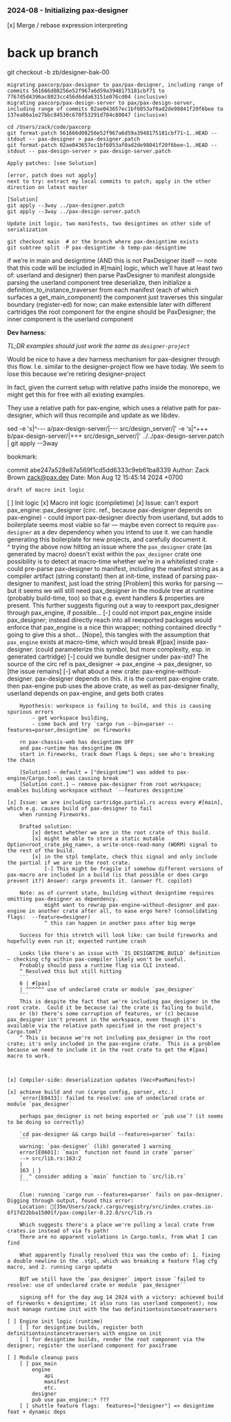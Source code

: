 
### 2024-08 - Initializing pax-designer

[x] Merge / rebase expression interpreting
# back up branch
git checkout -b zb/designer-bak-00

    migrating paxcorp/pax-designer to pax/pax-designer, including range of commits 561666d08256e52f967a6d59a3948175181cbf71 to 7767d5d4396ac8023cc456d6dda63151e076cd04 (inclusive)
    migrating paxcorp/pax-design-server to pax/pax-design-server, including range of commits 02ae043657ec1bf6053af0ad2de98041f20f6bee to 137ea86a1e27bbc84530c670f53291d784c80047 (inclusive)
    
    cd /Users/zack/code/paxcorp
    git format-patch 561666d08256e52f967a6d59a3948175181cbf71~1..HEAD --stdout -- pax-designer > pax-designer.patch
    git format-patch 02ae043657ec1bf6053af0ad2de98041f20f6bee~1..HEAD --stdout -- pax-design-server > pax-design-server.patch
    
    Apply patches: [see Solution]
    
    [error, patch does not apply]
    next to try: extract my local commits to patch; apply in the other direction on latest master
    
    [Solution] 
    git apply --3way ../pax-designer.patch
    git apply --3way ../pax-design-server.patch
    
    Update init logic, two manifests, two designtimes on other side of serialization
    
    git checkout main  # or the branch where pax-designtime exists
    git subtree split -P pax-designtime -b temp-pax-designtime



if we’re in main and designtime
(AND this is not PaxDesigner itself — note that this code will be included in #[main] logic,
which we’ll have at least two of: userland and designer)
then parse PaxDesigner to manifest alongside parsing the userland component tree
deserialize, then
initialize a definition_to_instance_traverser from each manifest (each of which surfaces a get_main_component)
the <PaxFrame> component just traverses this singular boundary (register-ed) for now; can make extensible later with different cartridges
the root component for the engine should be PaxDesigner; the inner component is the userland component


**Dev harness:**

*TL;DR examples should just work the same as `designer-project`*

Would be nice to have a dev harness mechanism for pax-designer through this flow.  I.e. similar to
the designer-project flow we have today.  We seem to lose this because we're retiring designer-project

In fact, given the current setup with relative paths inside the monorepo, we might get this for
free with all existing examples.

They use a relative path for pax-engine, which uses a relative path for pax-designer,
which will thus recompile and update as we libdev.

sed -e 's|^--- a/pax-design-server/|--- src/design_server/|' -e 's|^+++ b/pax-design-server/|+++ src/design_server/|' ../../pax-design-server.patch | git apply --3way

bookmark:

commit abe247a528e87a569f1cd5dd6333c9eb61ba8339
Author: Zack Brown <zack@pax.dev>
Date:   Mon Aug 12 15:45:14 2024 +0700

    draft of macro init logic


[ ] Init logic
    [x] Macro init logic (compiletime)
        [x] Issue: can't export pax_engine::pax_designer (circ. ref., because pax-designer depends on pax-engine)
            - could import pax-designer directly from userland, but adds to boilerplate
                seems most viable so far — maybe even correct to require `pax-designer` as a dev dependency when you intend to use it.
                we can handle generating this boilerplate for new projects, and carefully document it.  
                ^ trying the above
                now hitting an issue where the `pax_designer` crate (as generated by macro) doesn't exist within the `pax_designer` crate
                one possibility is to detect at macro-time whether we're in a whitelisted crate
            - could pre-parse pax-designer to manifest, including the manifest string as a compiler artifact (string constant)
                then at init-time, instead of parsing pax-designer to manifest, just load the string
                [Problem] this works for parsing — but it seems we will still need pax_designer in the module tree at runtime (probably build-time, too)
                so that e.g. event handlers & properties are present.
                This further suggests figuring out a way to reexport pax_designer through pax_engine, if possible...
            [-] could not import pax_engine inside pax_designer; instead directly reach into all reexported packages
                would enforce that pax_engine is a nice thin wrapper; nothing contained directly
                ^ going to give this a shot...
                [Nope], this tangles with the assumption that `pax_engine` exists at macro-time, which would break #[pax] inside
                pax-designer.  (could parameterize this symbol, but more complexity, esp. in generated cartridge)
            [-] could we bundle designer under pax-std?  The source of the circ ref is pax_designer -> pax_engine -> pax_designer, so [the issue remains]
            [-] what about a new crate: pax-engine-without-designer.  pax-designer depends on this.  it is the current pax-engine crate.
                then pax-engine pub uses the above crate, as well as pax-designer
                finally, userland depends on pax-engine, and gets both crates

        Hypothesis: workspace is failing to build, and this is causing spurious errors
            - get workspace building,
            - come back and try `cargo run --bin=parser --features=parser,designtime` on fireworks

        rn pax-chassis-web has designtime OFF
        and pax-runtime has designtime ON
        start in fireworks, track down flags & deps; see who's breaking the chain

        [Solution] — default = ["designtime"] was added to pax-engine/Cargo.toml; was causing break
        [Solution cont.] — remove pax-designer from root workspace; enables building workspace without `--features designtime`
    
    [x] Issue: we are including cartridge.partial.rs across every #[main], which e.g. causes build of pax-designer to fail
        when running Fireworks.

        Drafted solution:
            [x] detect whether we are in the root crate of this build.
            [x] might be able to store a static mutable Option<root_crate_pkg_name>, a write-once-read-many (WORM) signal to the rest of the build.
            [x] in the stpl template, check this signal and only include the partial if we are in the root crate. 
                [-] This might be fragile if somehow different versions of pax-macro are included in a build (is that possible or does cargo prevent it?) Answer: cargo prevents it. (answer ft. copilot)

        Note: as of current state, building without designtime requires omitting pax-designer as dependency. 
                might want to rewrap pax-engine-without-designer and pax-engine in another crate after all, to ease ergo here? (consolidating flags:  --feature=designer) 
                ^ this can happen in another pass after big merge

        Success for this stretch will look like: can build fireworks and hopefully even run it; expected runtime crash

        Looks like there's an issue with `IS_DESIGNTIME_BUILD` definition — checking cfg within pax-compiler likely won't be useful.
        Probably should pass a runtime flag via CLI instead.
        ^ Resolved this but still hitting
        ```
        6 | #[pax]
        | ^^^^^^ use of undeclared crate or module `pax_designer`
        ```
        This is despite the fact that we're including pax_designer in the root crate.  Could it be because (a) the crate is failing to build,
        or (b) there's some corruption of features, or (c) because pax_designer isn't present in the workspace, even though it's available via the relative path specified in the root project's Cargo.toml?
        ^ This is because we're not including pax_designer in the root crate; it's only included in the pax-engine crate.  This is a problem because we need to include it in the root crate to get the #[pax] macro to work.
        


    [x] Compiler-side: deserialization updates (Vec<PaxManifest>)

    [x] achieve build and run (cargo config, parser, etc.)
        `error[E0433]: failed to resolve: use of undeclared crate or module `pax_designer`
        
        perhaps pax_designer is not being exported or `pub use`? (it seems to be doing so correctly)

        `cd pax-designer && cargo build --features=parser` fails:
        ```
        warning: `pax-designer` (lib) generated 1 warning
        error[E0601]: `main` function not found in crate `parser`
        --> src/lib.rs:163:2
        |
        163 | }
        |  ^ consider adding a `main` function to `src/lib.rs`
        ```

        Clue: running `cargo run --features=parser` fails on pax-designer.  Digging through output, found this error:
        Location: [35m/Users/zack/.cargo/registry/src/index.crates.io-6f17d22bba15001f/pax-compiler-0.22.0/src/lib.rs
        
        Which suggests there's a place we're pulling a local crate from crates.io instead of via fs path!
        There are no apparent violations in Cargo.tomls, from what I can find

        What apparently finally resolved this was the combo of: 1. fixing a double newline in the .stpl, which was breaking a feature flag cfg macro, and 2. running cargo update

        BUT we still have the `pax_designer` import issue `failed to resolve: use of undeclared crate or module `pax_designer``

        signing off for the day aug 14 2024 with a victory: achieved build of fireworks + designtime; it also runs (as userland component); now must manage runtime init with the two definitiontoinstancetraversers
                
    [ ] Engine init logic (runtime)
        [ ] for designtime builds, register both definitiontoinstancetraversers with engine on init
        [ ] for designtime builds, render the root component via the designer; register the userland component for paxiframe

    [ ] Module cleanup pass
        [ ] pax_main
            engine
                api
                manifest
                etc.
            designer
            pub use pax_engine::* ???
        [ ] shuttle feature flags:  features=["designer"] => designtime feat + dynamic deps


        
        
        














